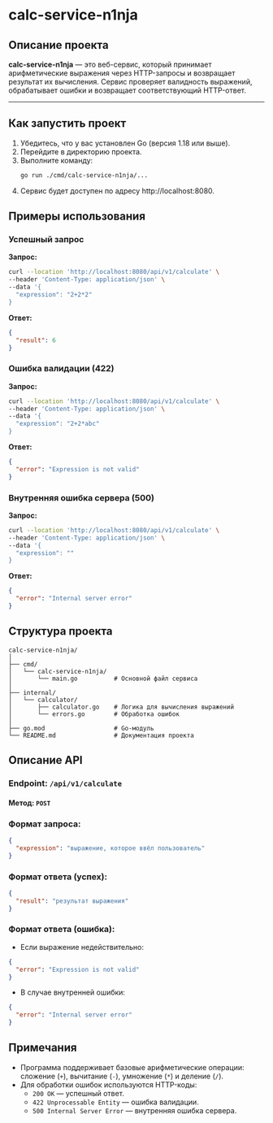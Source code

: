 # calc-service-n1nja 

## Описание проекта
**calc-service-n1nja** — это веб-сервис, который принимает арифметические выражения через HTTP-запросы и возвращает результат их вычисления. Сервис проверяет валидность выражений, обрабатывает ошибки и возвращает соответствующий HTTP-ответ.

---

## Как запустить проект
1. Убедитесь, что у вас установлен Go (версия 1.18 или выше).
2. Перейдите в директорию проекта.
3. Выполните команду:
   ```bash
   go run ./cmd/calc-service-n1nja/...
   ```
4. Сервис будет доступен по адресу http://localhost:8080.

## Примеры использования
### Успешный запрос

**Запрос:**

```bash
curl --location 'http://localhost:8080/api/v1/calculate' \
--header 'Content-Type: application/json' \
--data '{
  "expression": "2+2*2"
}
```


**Ответ:**


```json
{
  "result": 6
}
```


### Ошибка валидации (422)
**Запрос:**

```bash
curl --location 'http://localhost:8080/api/v1/calculate' \
--header 'Content-Type: application/json' \
--data '{
  "expression": "2+2*abc"
}
```
**Ответ:**

```json
{
  "error": "Expression is not valid"
}
```
### Внутренняя ошибка сервера (500)
**Запрос:**

```bash
curl --location 'http://localhost:8080/api/v1/calculate' \
--header 'Content-Type: application/json' \
--data '{
  "expression": ""
}
```
**Ответ:**

```json
{
  "error": "Internal server error"
}
```
## Структура проекта
```plaintext
calc-service-n1nja/
│
├── cmd/
│   └── calc-service-n1nja/
│       └── main.go          # Основной файл сервиса
│
├── internal/
│   └── calculator/
│       ├── calculator.go    # Логика для вычисления выражений
│       └── errors.go        # Обработка ошибок
│
├── go.mod                   # Go-модуль
└── README.md                # Документация проекта
```
## Описание API
### Endpoint: `/api/v1/calculate`
#### Метод: `POST`
### Формат запроса:

```json
{
  "expression": "выражение, которое ввёл пользователь"
}
```
### Формат ответа (успех):

```json
{
  "result": "результат выражения"
}
```
### Формат ответа (ошибка):

* Если выражение недействительно:
```json
{
  "error": "Expression is not valid"
}
```
* В случае внутренней ошибки:
```json
{
  "error": "Internal server error"
}
```
## Примечания
* Программа поддерживает базовые арифметические операции: сложение (`+`), вычитание (`-`), умножение (`*`) и деление (`/`).
* Для обработки ошибок используются HTTP-коды:
   * `200 OK` — успешный ответ.
   * `422 Unprocessable Entity` — ошибка валидации.
   * `500 Internal Server Error` — внутренняя ошибка сервера.
